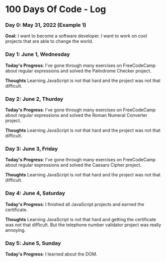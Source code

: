 # 100 Days Of Code - Log

### Day 0: May 31, 2022 (Example 1)

**Goal:** I want to become a software developer. I want to work on cool projects that are able to change the world. 


### Day 1: June 1, Wednesday

**Today's Progress**: I've gone through many exercises on FreeCodeCamp about regular expressions and solved the Palindrome Checker project.

**Thoughts** Learning JavaScript is not that hard and the project was not that difficult.

### Day 2: June 2, Thurday

**Today's Progress**: I've gone through many exercises on FreeCodeCamp about regular expressions and solved the Roman Numeral Converter project.

**Thoughts** Learning JavaScript is not that hard and the project was not that difficult.

### Day 3: June 3, Friday

**Today's Progress**: I've gone through many exercises on FreeCodeCamp about regular expressions and solved the Caesars Cipher project.

**Thoughts** Learning JavaScript is not that hard and the project was not that difficult.

### Day 4: June 4, Saturday

**Today's Progress**: I finished all JavaScript projects and earned the certificate.

**Thoughts** Learning JavaScript is not that hard and getting the certificate was not that difficult. But the telephone number validator project was really annoying.

### Day 5: June 5, Sunday

**Today's Progress**: I learned about the DOM.

<!--
**Link(s) to work**
1. [Find the Longest Word in a String](https://www.freecodecamp.com/challenges/find-the-longest-word-in-a-string)
2. [Title Case a Sentence](https://www.freecodecamp.com/challenges/title-case-a-sentence)
-->
